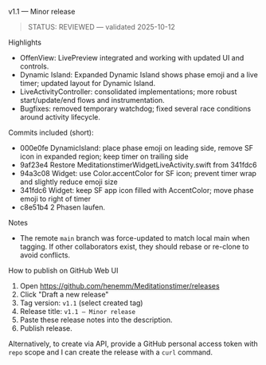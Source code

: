 v1.1 — Minor release

> STATUS: REVIEWED — validated 2025-10-12

Highlights
- OffenView: LivePreview integrated and working with updated UI and controls.
- Dynamic Island: Expanded Dynamic Island shows phase emoji and a live timer; updated layout for Dynamic Island.
- LiveActivityController: consolidated implementations; more robust start/update/end flows and instrumentation.
- Bugfixes: removed temporary watchdog; fixed several race conditions around activity lifecycle.

Commits included (short):
- 000e0fe DynamicIsland: place phase emoji on leading side, remove SF icon in expanded region; keep timer on trailing side
- 9af23e4 Restore MeditationstimerWidgetLiveActivity.swift from 341fdc6
- 94a3c08 Widget: use Color.accentColor for SF icon; prevent timer wrap and slightly reduce emoji size
- 341fdc6 Widget: keep SF app icon filled with AccentColor; move phase emoji to right of timer
- c8e51b4 2 Phasen laufen.

Notes
- The remote `main` branch was force-updated to match local main when tagging. If other collaborators exist, they should rebase or re-clone to avoid conflicts.

How to publish on GitHub Web UI
1. Open https://github.com/henemm/Meditationstimer/releases
2. Click "Draft a new release"
3. Tag version: `v1.1` (select created tag)
4. Release title: `v1.1 — Minor release`
5. Paste these release notes into the description.
6. Publish release.

Alternatively, to create via API, provide a GitHub personal access token with `repo` scope and I can create the release with a `curl` command.